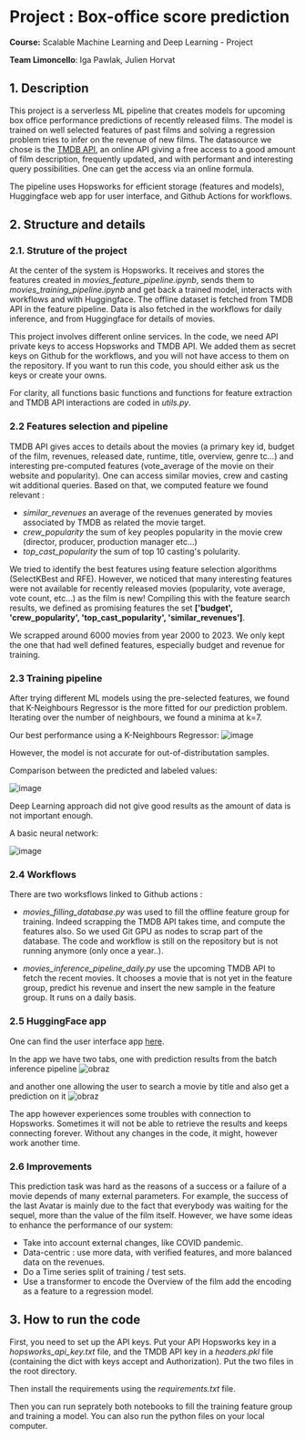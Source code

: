 # Project : Box-office score prediction

**Course:** Scalable Machine Learning and Deep Learning - Project

**Team Limoncello**: Iga Pawlak, Julien Horvat

## 1. Description

This project is a serverless ML pipeline that creates models for upcoming box office performance predictions of recently released films. The model is trained on well selected features of past films and solving a regression problem tries to infer on the revenue of new films. The datasource we chose is the [TMDB API](https://developer.themoviedb.org/reference/intro/getting-started), an online API giving a free access to a good amount of film description, frequently updated, and with performant and interesting query possibilities. One can get the access via an online formula. 

The pipeline uses Hopsworks for efficient storage (features and models), Huggingface web app for user interface, and Github Actions for workflows.

## 2. Structure and details

### 2.1. Struture of the project 

At the center of the system is Hopsworks. It receives and stores the features created in *movies_feature_pipeline.ipynb*, sends them to *movies_training_pipeline.ipynb* and get back a trained model, interacts with workflows and with Huggingface. The offline dataset is fetched from TMDB API in the feature pipeline. Data is also fetched in the workflows for daily inference, and from Huggingface for details of movies.

This project involves different online services. In the code, we need API private keys to access Hopsworks and TMDB API. We added them as secret keys on Github for the workflows, and you will not have access to them on the repository. If you want to run this code, you should either ask us the keys or create your owns. 

For clarity, all functions basic functions and functions for feature extraction and TMDB API interactions are coded in *utils.py*.

### 2.2 Features selection and pipeline

TMDB API gives acces to details about the movies (a primary key id, budget of the film, revenues, released date, runtime, title, overview, genre tc...) and interesting pre-computed features (vote_average of the movie on their website and popularity). One can access similar movies, crew and casting wit additional queries. Based on that, we computed feature we found relevant :
* *similar_revenues* an average of the revenues generated by movies associated by TMDB as related the movie target.
* *crew_popularity* the sum of key peoples popularity in the movie crew (director, producer, production manager etc...)
* *top_cast_popularity* the sum of top 10 casting's polularity.

We tried to identify the best features using feature selection algorithms (SelectKBest and RFE). However, we noticed that many interesting features were not available for recently released movies (popularity, vote average, vote count, etc...) as the film is new! Compiling this with the feature search results, we defined as promising features the set **['budget', 'crew_popularity', 'top_cast_popularity', 'similar_revenues']**. 

We scrapped around 6000 movies from year 2000 to 2023. We only kept the one that had well defined features, especially budget and revenue for training. 

### 2.3 Training pipeline

After trying different ML models using the pre-selected features, we found that K-Neighbours Regressor is the more fitted for our prediction problem. Iterating over the number of neighbours, we found a minima at k=7.

Our best performance using a K-Neighbours Regressor:
![image](https://github.com/Seyoooo/SMLproject/assets/51091250/12d5ad84-92c0-4f7b-9d54-1d038e1ba323)

However, the model is not accurate for out-of-distributation samples. 

Comparison between the predicted and labeled values:

![image](https://github.com/Seyoooo/SMLproject/assets/51091250/e51264fc-2cf1-43a2-b9f3-280b4ac65af6)

Deep Learning approach did not give good results as the amount of data is not important enough.

A basic neural network:

![image](https://github.com/Seyoooo/SMLproject/assets/51091250/4b4a1f2d-df33-4fa9-b470-c845d336d97e)


### 2.4 Workflows

There are two worksflows linked to Github actions :

* *movies_filling_database.py* was used to fill the offline feature group for training. Indeed scrapping the TMDB API takes time, and compute the features also. So we used Git GPU as nodes to scrap part of the database. The code and workflow is still on the repository but is not running anymore (only once a year..).

* *movies_inference_pipeline_daily.py* use the upcoming TMDB API to fetch the recent movies. It chooses a movie that is not yet in the feature group, predict his revenue and insert the new sample in the feature group. It runs on a daily basis.


### 2.5 HuggingFace app

One can find the user interface app [here](https://huggingface.co/spaces/PiJul/MovieRevenuePrediction).

In the app we have two tabs, one with prediction results from the batch inference pipeline 
![obraz](https://github.com/Seyoooo/SMLproject/assets/36933957/bd69071e-ff5c-4044-8c79-db54b270f24a)

and another one allowing the user to search a movie by title and also get a prediction on it 
![obraz](https://github.com/Seyoooo/SMLproject/assets/36933957/44a8a1f2-0288-4bfc-8083-d637e6b4c03e)

The app however experiences some troubles with connection to Hopsworks. Sometimes it will not be able to retrieve the results and keeps connecting forever. Without any changes in the code, it might, however work another time.

### 2.6 Improvements

This prediction task was hard as the reasons of a success or a failure of a movie depends of many external parameters. For example, the success of the last Avatar is mainly due to the fact that everybody was waiting for the sequel, more than the value of the film itself. However, we have some ideas to enhance the performance of our system:
* Take into account external changes, like COVID pandemic.
* Data-centric : use more data, with verified features, and more balanced data on the revenues.
* Do a Time series split of training / test sets.
* Use a transformer to encode the Overview of the film add the encoding as a feature to a regression model.

## 3. How to run the code

First, you need to set up the API keys. Put your API Hopsworks key in a *hopsworks_api_key.txt* file, and the TMDB API key in a *headers.pkl* file (containing the dict with keys accept and Authorization). Put the two files in the root directory.

Then install the requirements using the *requirements.txt* file.

Then you can run seprately both notebooks to fill the training feature group and training a model. You can also run the python files on your local computer.

